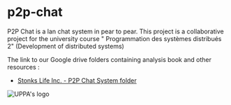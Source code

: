 # p2p-chat

P2P Chat is a lan chat system in pear to pear. This project is a collaborative project for the university course "
Programmation des systèmes distribués 2" (Development of distributed systems)

The link to our Google drive folders containing analysis book and other resources :

- [Stonks Life Inc. - P2P Chat System folder](https://drive.google.com/drive/folders/1AEo0tOd1rYSxtQv14gu1I9aDwFaMvnQ0?usp=sharing)

![UPPA's logo](https://upload.wikimedia.org/wikipedia/fr/thumb/4/41/Logo_UPPA.svg/250px-Logo_UPPA.svg.png)
